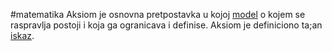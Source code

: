 #matematika 
Aksiom je osnovna pretpostavka u kojoj [model](Model) o kojem se raspravlja postoji i koja ga ogranicava i definise.
Aksiom je definiciono ta;an [iskaz](Iskaz).
